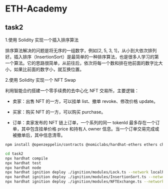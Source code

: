 # ETH-Academy

## task2

1.使用 Solidity 实现一个插入排序算法

排序算法解决的问题是将无序的一组数字，例如[2, 5, 3, 1]，从小到大依次排列好。插入排序（InsertionSort）是最简单的一种排序算法，也是很多人学习的第一个算法。它的思路很简单，从前往后，依次将每一个数和排在他前面的数字比大小，如果比前面的数字小，就互换位置。

2.使用 Solidity 实现一个 NFT Swap

利用智能合约搭建一个零手续费的去中心化 NFT 交易所，主要逻辑：

- 卖家：出售 NFT 的一方，可以挂单 list、撤单 revoke、修改价格 update。

- 买家：购买 NFT 的一方，可以购买 purchase。

- 订单：卖家发布的 NFT 链上订单，一个系列的同一 tokenId 最多存在一个订单，其中包含挂单价格 price 和持有人 owner 信息。当一个订单交易完成或被撤单后，其中信息清零。

```bash
npm install @openzeppelin/contracts @nomiclabs/hardhat-ethers ethers chai @types/chai

cd task2
npx hardhat compile
npx hardhat test
npx hardhat node
npx hardhat ignition deploy ./ignition/modules/Lock.ts --network localhost
npx hardhat ignition deploy ./ignition/modules/InsertionSort.ts --network localhost
npx hardhat ignition deploy ./ignition/modules/NFTExchange.ts --network localhost

```

